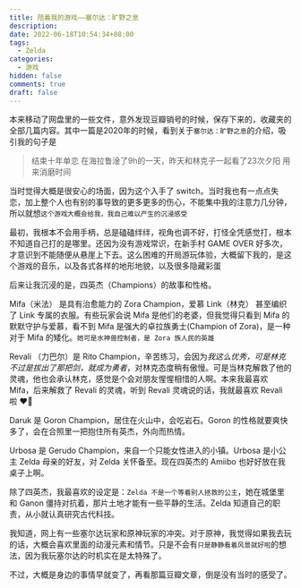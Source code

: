 ```yaml
---
title: 陪着我的游戏——塞尔达：旷野之息
description: 
date: 2022-06-18T10:54:34+08:00
tags: 
  - Zelda
categories: 
  - 游戏
hidden: false
comments: true
draft: false
---
```


本来移动了网盘里的一些文件，意外发现豆瓣销号的时候，保存下来的，收藏夹的全部几篇内容。其中一篇是2020年的时候，看到关于`塞尔达：旷野之息`的介绍，吸引我的句子是

> 结束十年单恋 在海拉鲁淦了9h的一天，昨天和林克子一起看了23次夕阳 用来消磨时间 

当时觉得大概是很安心的场面，因为这个入手了 switch。当时我也有一点点失恋，加上整个人也有别的事导致的更多更多的伤心，不能集中我的注意力几分钟，所以就想`这个游戏大概会给我，我自己难以产生的沉浸感受`

最初，我根本不会用手柄，总是磕磕绊绊，视角也调不好，打怪全凭感觉打，根本不知道自己打的是哪里。还因为没有游戏常识，在新手村 GAME OVER 好多次，才意识到不能随便从悬崖上下去。这么困难的开局游玩体验，大概留下我的，是这个游戏的音乐，以及各式各样的地形地貌，以及很多隐藏彩蛋

后来让我沉浸的是，四英杰（Champions）的故事和性格。

Mifa（米法） 是具有治愈能力的 Zora  Champion，爱慕 Link（林克） 甚至编织了 Link 专属的衣服。有些玩家会说 Mifa 是他们的老婆，但我觉得只看到 Mifa 的默默守护与爱慕，看不到 Mifa 是强大的卓拉族勇士(Champion of Zora)，是一种对于 Mifa 的矮化。`她可是水神兽控制者，是 Zora 族人民的英雄`

Revali （力巴尔）是 Rito Champion，辛苦练习，会因为*我这么优秀，可是林克不过是拔出了那把剑，就成为勇者*，对林克态度稍有傲慢。可是当林克解救了他的灵魂，他也会承认林克，感觉是个会对朋友惺惺相惜的人啊。本来我最喜欢 Mifa，后来解救了 Revali 的灵魂，听到 Revali 灵魂说的话，我就最喜欢 Revali 啦 ❤️🥰

Daruk 是 Goron Champion，居住在火山中，会吃岩石。Goron 的性格就要爽快多了，会在合照里一把抱住所有英杰，外向而热情。

Urbosa 是 Gerudo Champion，来自一个只能女性进入的小镇。Urbosa 是小公主 Zelda 母亲的好友，对 Zelda 关怀备至。现在四英杰的 Amiibo 也好好放在我桌子上啊。

除了四英杰，我最喜欢的设定是：`Zelda 不是一个等着别人拯救的公主`，她在城堡里和 Ganon 僵持对抗着，那片土地才能有一些平静的生活。Zelda 知道自己的职责，从小就认真研究古代科技。

我知道，网上有一些塞尔达玩家和原神玩家的冲突。对于原神，我觉得如果我去玩的话，大概会喜欢里面的动漫元素和情节。只是不会有`只是静静看着风景就好啦`的想法，因为我玩塞尔达的时机实在是太特殊了。

不过，大概是身边的事情早就变了，再看那篇豆瓣文章，倒是没有当时的感受了。
